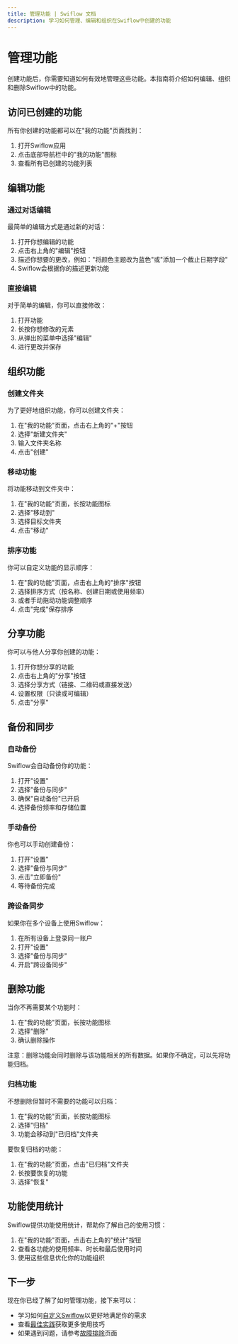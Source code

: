 ```yaml
---
title: 管理功能 | Swiflow 文档
description: 学习如何管理、编辑和组织在Swiflow中创建的功能
---
```


# 管理功能

创建功能后，你需要知道如何有效地管理这些功能。本指南将介绍如何编辑、组织和删除Swiflow中的功能。

## 访问已创建的功能

所有你创建的功能都可以在"我的功能"页面找到：

1. 打开Swiflow应用
2. 点击底部导航栏中的"我的功能"图标
3. 查看所有已创建的功能列表

## 编辑功能

### 通过对话编辑

最简单的编辑方式是通过新的对话：

1. 打开你想编辑的功能
2. 点击右上角的"编辑"按钮
3. 描述你想要的更改，例如："将颜色主题改为蓝色"或"添加一个截止日期字段"
4. Swiflow会根据你的描述更新功能

### 直接编辑

对于简单的编辑，你可以直接修改：

1. 打开功能
2. 长按你想修改的元素
3. 从弹出的菜单中选择"编辑"
4. 进行更改并保存

## 组织功能

### 创建文件夹

为了更好地组织功能，你可以创建文件夹：

1. 在"我的功能"页面，点击右上角的"+"按钮
2. 选择"新建文件夹"
3. 输入文件夹名称
4. 点击"创建"

### 移动功能

将功能移动到文件夹中：

1. 在"我的功能"页面，长按功能图标
2. 选择"移动到"
3. 选择目标文件夹
4. 点击"移动"

### 排序功能

你可以自定义功能的显示顺序：

1. 在"我的功能"页面，点击右上角的"排序"按钮
2. 选择排序方式（按名称、创建日期或使用频率）
3. 或者手动拖动功能调整顺序
4. 点击"完成"保存排序

## 分享功能

你可以与他人分享你创建的功能：

1. 打开你想分享的功能
2. 点击右上角的"分享"按钮
3. 选择分享方式（链接、二维码或直接发送）
4. 设置权限（只读或可编辑）
5. 点击"分享"

## 备份和同步

### 自动备份

Swiflow会自动备份你的功能：

1. 打开"设置"
2. 选择"备份与同步"
3. 确保"自动备份"已开启
4. 选择备份频率和存储位置

### 手动备份

你也可以手动创建备份：

1. 打开"设置"
2. 选择"备份与同步"
3. 点击"立即备份"
4. 等待备份完成

### 跨设备同步

如果你在多个设备上使用Swiflow：

1. 在所有设备上登录同一账户
2. 打开"设置"
3. 选择"备份与同步"
4. 开启"跨设备同步"

## 删除功能

当你不再需要某个功能时：

1. 在"我的功能"页面，长按功能图标
2. 选择"删除"
3. 确认删除操作

注意：删除功能会同时删除与该功能相关的所有数据。如果你不确定，可以先将功能归档。

### 归档功能

不想删除但暂时不需要的功能可以归档：

1. 在"我的功能"页面，长按功能图标
2. 选择"归档"
3. 功能会移动到"已归档"文件夹

要恢复归档的功能：

1. 在"我的功能"页面，点击"已归档"文件夹
2. 长按要恢复的功能
3. 选择"恢复"

## 功能使用统计

Swiflow提供功能使用统计，帮助你了解自己的使用习惯：

1. 在"我的功能"页面，点击右上角的"统计"按钮
2. 查看各功能的使用频率、时长和最后使用时间
3. 使用这些信息优化你的功能组织

## 下一步

现在你已经了解了如何管理功能，接下来可以：

- 学习如何[自定义Swiflow](/docs/customization)以更好地满足你的需求
- 查看[最佳实践](/docs/best-practices)获取更多使用技巧
- 如果遇到问题，请参考[故障排除](/docs/troubleshooting)页面
